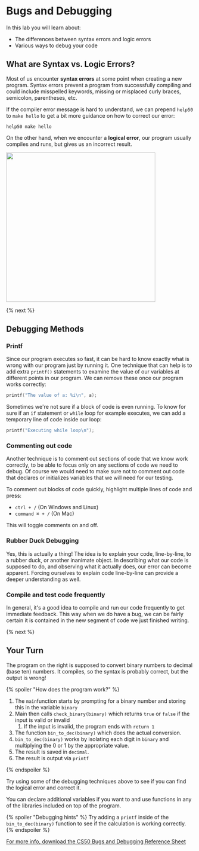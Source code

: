 # Bugs and Debugging

In this lab you will learn about:

- The differences between syntax errors and logic errors
- Various ways to debug your code

## What are Syntax vs. Logic Errors?

Most of us encounter **syntax errors** at some point when creating a new program. Syntax errors prevent a program from successfully compiling and could include misspelled keywords, missing or misplaced curly braces, semicolon, parentheses, etc.

If the compiler error message is hard to understand, we can prepend `help50` to `make hello` to get a bit more guidance on how to correct our error:

```
help50 make hello
```

On the other hand, when we encounter a **logical error**, our program usually compiles and runs, but gives us an incorrect result.

<img src="https://raw.githubusercontent.com/cs50nestm/cs50labs/2019/debugging/error.gif" width="400px">

{% next %}

## Debugging Methods

### Printf

Since our program executes so fast, it can be hard to know exactly what is wrong with our program just by running it. One technique that can help is to add extra `printf()` statements to examine the value of our variables at different points in our program. We can remove these once our program works correctly:

```c
printf("The value of a: %i\n", a);
```

Sometimes we're not sure if a block of code is even running. To know for sure if an `if` statement or `while` loop for example executes, we can add a temporary line of code inside our loop:

```c
printf("Executing while loop\n");
```

### Commenting out code

Another technique is to comment out sections of code that we know work correctly, to be able to focus only on any sections of code we need to debug. Of course we would need to make sure not to comment out code that declares or initializes variables that we will need for our testing.

To comment out blocks of code quickly, highlight multiple lines of code and press:

* `ctrl + /` (On Windows and Linux)
* `command ⌘ + /` (On Mac)

This will toggle comments on and off.

### Rubber Duck Debugging

Yes, this is actually a thing! The idea is to explain your code, line-by-line, to a rubber duck, or another inanimate object. In describing what our code is supposed to do, and observing what it actually does, our error can become apparent. Forcing ourselves to explain code line-by-line can provide a deeper understanding as well.

### Compile and test code frequently

In general, it's a good idea to compile and run our code frequently to get immediate feedback. This way when we do have a bug, we can be fairly certain it is contained in the new segment of code we just finished writing.

{% next %}

## Your Turn

The program on the right is supposed to convert binary numbers to decimal (base ten) numbers. It compiles, so the syntax is probably correct, but the output is wrong!

{% spoiler "How does the program work?" %}

1. The `main`function starts by prompting for a binary number and storing this in the variable `binary`
2. Main then calls `check_binary(binary)` which returns `true` or `false` if the input is valid or invalid
    1. If the input is invalid, the program ends with `return 1`
3. The function `bin_to_dec(binary)` which does the actual conversion.
4. `bin_to_dec(binary)` works by isolating each digit in `binary` and multiplying the 0 or 1 by the appropriate value.
5. The result is saved in `decimal`.
6. The result is output via `printf`

{% endspoiler %}

Try using some of the debugging techniques above to see if you can find the logical error and correct it.

You can declare additional variables if you want to and use functions in any of the libraries included on top of the program.

{% spoiler "Debugging hints" %}
Try adding a `printf` inside of the `bin_to_dec(binary)` function to see if the calculation is working correctly.
{% endspoiler %}




[For more info, download the CS50 Bugs and Debugging Reference Sheet](https://cs50.harvard.edu/ap/2020/assets/pdfs/bugs_and_debugging.pdf)
